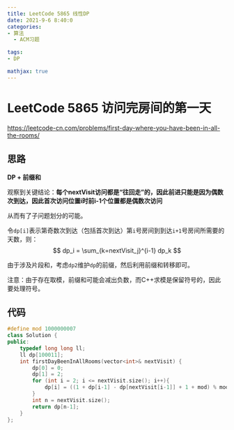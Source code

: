 ```yaml
---
title: LeetCode 5865 线性DP
date: 2021-9-6 8:40:0
categories:
- 算法
  - ACM习题

tags:
- DP

mathjax: true
---
```

# LeetCode 5865 访问完房间的第一天

<https://leetcode-cn.com/problems/first-day-where-you-have-been-in-all-the-rooms/>

## 思路

**DP + 前缀和**

观察到关键结论：**每个nextVisit访问都是“往回走”的，因此前进只能是因为偶数次到达，因此首次访问位置i时前i-1个位置都是偶数次访问**

从而有了子问题划分的可能。

令`dp[i]`表示第奇数次到达（包括首次到达）第`i`号房间到到达`i+1`号房间所需要的天数，则：
$$
    dp_i = \sum_{k=nextVisit_j}^{i-1} dp_k
$$

由于涉及片段和，考虑`dp2`维护`dp`的前缀，然后利用前缀和转移即可。

注意：由于存在取模，前缀和可能会减出负数，而C++求模是保留符号的，因此要处理符号。

## 代码

```cpp
#define mod 1000000007
class Solution {
public:
    typedef long long ll;
    ll dp[100011];
    int firstDayBeenInAllRooms(vector<int>& nextVisit) {
        dp[0] = 0;
        dp[1] = 2;
        for (int i = 2; i <= nextVisit.size(); i++){
            dp[i] = ((1 + dp[i-1] - dp[nextVisit[i-1]] + 1 + mod) % mod + dp[i-1])%mod;
        }
        int n = nextVisit.size();
        return dp[n-1];
    }
};
```